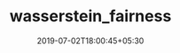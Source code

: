 ---
title: "wasserstein_fairness"
date: 2019-07-02T18:00:45+05:30
type: "organisations"
org_name: "DeepMind"
repo_desc: "An implementation of Wasserstein Fair Classification, a conference paper submitted to UAI 2019."
repo_link: https://github.com/deepmind/wasserstein_fairness
---